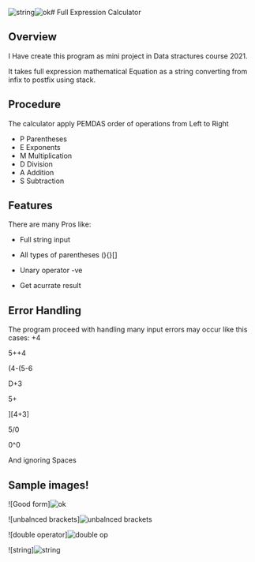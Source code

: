 ![string](https://github.com/ZeyadArafa/Full-Expression-Calculator/assets/121558294/d44756d6-d861-4c03-a115-69531f4bfa7e)![ok](https://github.com/ZeyadArafa/Full-Expression-Calculator/assets/121558294/17c6cb75-8fe2-4104-8087-4b04aa50dadb)# Full Expression Calculator

## Overview
  I Have create this program as mini project in Data stractures course 2021.
  
  It takes full expression mathematical Equation as a string converting from infix to postfix using stack.
  
## Procedure
  The calculator apply PEMDAS order of operations from Left to Right
  
  - P Parentheses
  - E Exponents
  - M Multiplication
  - D Division
  - A Addition
  - S Subtraction
  
  
  
## Features 
  There are many Pros like:

  - Full string input

  - All types of parentheses (){}[]

  - Unary operator -ve

  - Get acurrate result

## Error Handling
   The program proceed with handling many input errors may occur like this cases:
  +4
  
  5++4
  
  (4-(5-6
  
  D+3
  
  5+
  
  ][4+3]
  
  5/0
  
  0^0
  
  And ignoring Spaces
  
## Sample images!
![Good form]![ok](https://github.com/ZeyadArafa/Full-Expression-Calculator/assets/121558294/f80e218d-68cb-4865-9324-0926228bb538)

![unbalnced brackets]![unbalnced brackets](https://github.com/ZeyadArafa/Full-Expression-Calculator/assets/121558294/a5d1e8ec-0352-4ba3-99fd-e3948217eafc)

![double operator]![double op](https://github.com/ZeyadArafa/Full-Expression-Calculator/assets/121558294/b0484d22-ab76-4931-801d-33b990b6a169)

![string]![string](https://github.com/ZeyadArafa/Full-Expression-Calculator/assets/121558294/89830042-ad82-4d12-aabb-ed247806da77)



  
